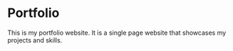 # Portfolio
This is my portfolio website. It is a single page website that showcases my projects and skills.